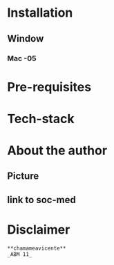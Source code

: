# Installation 
 ## Window
 ### Mac -05

 # Pre-requisites
  # Tech-stack

  # About the author
   ## Picture
   ## link to soc-med

   # Disclaimer
    **chamameavicente**
    _ABM 11_
